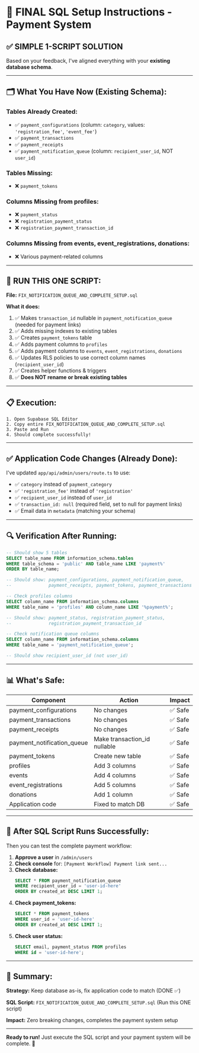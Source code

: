 # 🎯 FINAL SQL Setup Instructions - Payment System

## ✅ **SIMPLE 1-SCRIPT SOLUTION**

Based on your feedback, I've aligned everything with your **existing database schema**.

---

## 🗂️ **What You Have Now (Existing Schema):**

### **Tables Already Created:**
- ✅ `payment_configurations` (column: `category`, values: `'registration_fee'`, `'event_fee'`)
- ✅ `payment_transactions`
- ✅ `payment_receipts`
- ✅ `payment_notification_queue` (column: `recipient_user_id`, NOT `user_id`)

### **Tables Missing:**
- ❌ `payment_tokens`

### **Columns Missing from profiles:**
- ❌ `payment_status`
- ❌ `registration_payment_status`
- ❌ `registration_payment_transaction_id`

### **Columns Missing from events, event_registrations, donations:**
- ❌ Various payment-related columns

---

## 🚀 **RUN THIS ONE SCRIPT:**

**File:** `FIX_NOTIFICATION_QUEUE_AND_COMPLETE_SETUP.sql`

**What it does:**
1. ✅ Makes `transaction_id` nullable in `payment_notification_queue` (needed for payment links)
2. ✅ Adds missing indexes to existing tables
3. ✅ Creates `payment_tokens` table
4. ✅ Adds payment columns to `profiles`
5. ✅ Adds payment columns to `events`, `event_registrations`, `donations`
6. ✅ Updates RLS policies to use correct column names (`recipient_user_id`)
7. ✅ Creates helper functions & triggers
8. ✅ **Does NOT rename or break existing tables**

---

## 📋 **Execution:**

```
1. Open Supabase SQL Editor
2. Copy entire FIX_NOTIFICATION_QUEUE_AND_COMPLETE_SETUP.sql
3. Paste and Run
4. Should complete successfully!
```

---

## ✅ **Application Code Changes (Already Done):**

I've updated `app/api/admin/users/route.ts` to use:
- ✅ `category` instead of `payment_category`
- ✅ `'registration_fee'` instead of `'registration'`
- ✅ `recipient_user_id` instead of `user_id`
- ✅ `transaction_id: null` (required field, set to null for payment links)
- ✅ Email data in `metadata` (matching your schema)

---

## 🔍 **Verification After Running:**

```sql
-- Should show 5 tables
SELECT table_name FROM information_schema.tables 
WHERE table_schema = 'public' AND table_name LIKE 'payment%'
ORDER BY table_name;

-- Should show: payment_configurations, payment_notification_queue, 
--              payment_receipts, payment_tokens, payment_transactions

-- Check profiles columns
SELECT column_name FROM information_schema.columns 
WHERE table_name = 'profiles' AND column_name LIKE '%payment%';

-- Should show: payment_status, registration_payment_status, 
--              registration_payment_transaction_id

-- Check notification queue columns
SELECT column_name FROM information_schema.columns 
WHERE table_name = 'payment_notification_queue';

-- Should show recipient_user_id (not user_id)
```

---

## 📊 **What's Safe:**

| Component | Action | Impact |
|-----------|--------|--------|
| payment_configurations | No changes | ✅ Safe |
| payment_transactions | No changes | ✅ Safe |
| payment_receipts | No changes | ✅ Safe |
| payment_notification_queue | Make transaction_id nullable | ✅ Safe |
| payment_tokens | Create new table | ✅ Safe |
| profiles | Add 3 columns | ✅ Safe |
| events | Add 4 columns | ✅ Safe |
| event_registrations | Add 5 columns | ✅ Safe |
| donations | Add 1 column | ✅ Safe |
| Application code | Fixed to match DB | ✅ Safe |

---

## 🎯 **After SQL Script Runs Successfully:**

Then you can test the complete payment workflow:

1. **Approve a user** in `/admin/users`
2. **Check console** for: `[Payment Workflow] Payment link sent...`
3. **Check database:**
   ```sql
   SELECT * FROM payment_notification_queue 
   WHERE recipient_user_id = 'user-id-here'
   ORDER BY created_at DESC LIMIT 1;
   ```
4. **Check payment_tokens:**
   ```sql
   SELECT * FROM payment_tokens 
   WHERE user_id = 'user-id-here'
   ORDER BY created_at DESC LIMIT 1;
   ```
5. **Check user status:**
   ```sql
   SELECT email, payment_status FROM profiles 
   WHERE id = 'user-id-here';
   ```

---

## 🎉 **Summary:**

**Strategy:** Keep database as-is, fix application code to match (DONE ✅)

**SQL Script:** `FIX_NOTIFICATION_QUEUE_AND_COMPLETE_SETUP.sql` (Run this ONE script)

**Impact:** Zero breaking changes, completes the payment system setup

---

**Ready to run!** Just execute the SQL script and your payment system will be complete. 🚀

